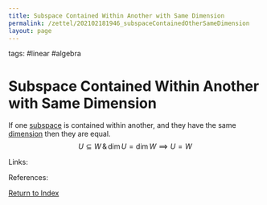 ```yaml
---
title: Subspace Contained Within Another with Same Dimension
permalink: /zettel/202102181946_subspaceContainedOtherSameDimension
layout: page
---
```

tags: #linear #algebra

# Subspace Contained Within Another with Same Dimension

If one [subspace](202102061429_subspaceDefinition) is contained within another, and they have the same [dimension](202102062253_dimensionDefinition)
then they are equal.
$$
U \subseteq W \, \& \, \textrm{dim} \, U = \textrm{dim} \, W \implies U = W
$$

Links: 

References: 

[Return to Index](index)